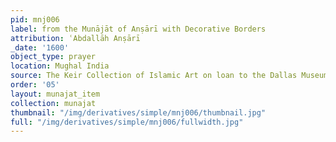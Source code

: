 ```yaml
---
pid: mnj006
label: from the Munājāt of Anṣārī with Decorative Borders
attribution: ʿAbdallāh Anṣārī
_date: '1600'
object_type: prayer
location: Mughal India
source: The Keir Collection of Islamic Art on loan to the Dallas Museum of Art (https://collections.dma.org/search/Manuscript%20Page%20from%20the%20'Munajat'%20or%20%22Supplications%22%20of%20Ansari)
order: '05'
layout: munajat_item
collection: munajat
thumbnail: "/img/derivatives/simple/mnj006/thumbnail.jpg"
full: "/img/derivatives/simple/mnj006/fullwidth.jpg"
---
```

